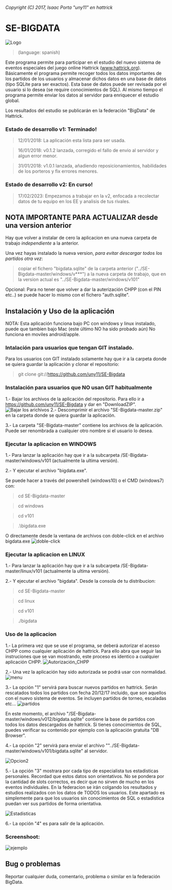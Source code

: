 
*Copyright (C) 2017, Isaac Porta "uny11" en hattrick*

# SE-BIGDATA

![Logo](/images/logo.png)


> (language: spanish)

Este programa permite para participar en el estudio del nuevo sistema de eventos especiales del juego online Hattrick (www.hattrick.org).
Básicamente el programa permite recoger todos los datos importantes de los partidos de los usuarios y almacenar dichos datos en una base de datos (tipo SQLite para ser exactos).
Esta base de datos puede ser revisada por el usuario si lo desea (se require conocimientos de SQL).
Al mismo tiempo el programa permite enviar los datos al servidor para enriquecer el estudio global.

Los resultados del estudio se publicarán en la federación "BigData" de Hattrick.


### Estado de desarrollo v1: Terminado!
> 12/01/2018: La aplicación esta lista para ser usada.

> 16/01/2018: v0.1.2 lanzada, corregido el fallo de envio al servidor y algun error menor.

> 31/01/2018: v1.0.1 lanzada, añadiendo reposicionamientos, habilidades de los porteros y fix errores menores.

### Estado de desarrollo v2: En curso!
> 17/02/2023: Empezamos a trabajar en la v2, enfocada a recolectar datos de tu equipo en los EE y analisis de tus rivales.

## NOTA IMPORTANTE PARA ACTUALIZAR desde una version anterior
Hay que volver a instalar de cero la aplicacion en una nueva carpeta de trabajo *independiente* a la anterior.

Una vez hayas instalado la nueva version, *para evitar descargar todos los partidos otra vez*:
> copiar el fichero "bigdata.sqlite" de la carpeta anterior ("../SE-Bigdata-master/windows/v***") a la nueva carpeta de trabajo, que en la version actual es "../SE-Bigdata-master/windows/v101"

Opcional: Para no tener que volver a dar la auterización CHPP (con el PIN etc..) se puede hacer lo mismo con el fichero "auth.sqlite".



## Instalación y Uso de la aplicación

NOTA:
Esta aplicación funciona bajo PC con windows y linux instalado, puede que tambien bajo Mac (este último NO ha sido probado aún)
No funciona en moviles android/apple.

### Intalación para usuarios que tengan GIT instalado.

Para los usuarios con GIT instalado solamente hay que ir a la carpeta donde se quiera guardar la aplicación y clonar el repositorio:

> git clone git://https://github.com/uny11/SE-Bigdata

### Instalación para usuarios que NO usan GIT habitualmente

1.- Bajar los archivos de la aplicación del repositorio. Para ello ir a https://github.com/uny11/SE-Bigdata y dar en "DownloadZIP".
![Bajar los arichivos](/images/download.png)
2.- Descomprimir el archivo "SE-Bigdata-master.zip" en la carpeta donde se quiera guardar la aplicación.

3.- La carpeta "SE-Bigdata-master" contiene los archivos de la aplicación. Puede ser renombrada a cualquier otro nombre si el usuario lo desea.


### Ejecutar la aplicacion en WINDOWS

1.- Para lanzar la aplicación hay que ir a la subcarpeta /SE-Bigdata-master/windows/v101 (actualmente la ultima versión).

2.- Y ejecutar el archivo "bigdata.exe".

Se puede hacer a través del powershell (windows10) o el CMD (windows7) con:
> cd SE-Bigdata-master

> cd windows

> cd v101

> .\bigdata.exe

O directamente desde la ventana de archivos con doble-click en el archivo bigdata.exe
![doble-click](/images/dobleclick.png)

### Ejecutar la aplicacion en LINUX

1.- Para lanzar la aplicación hay que ir a la subcarpeta /SE-Bigdata-master/linux/v101 (actualmente la ultima versión).

2.- Y ejecutar el archivo "bigdata". Desde la consola de tu distribucion:
> cd SE-Bigdata-master

> cd linux

> cd v101

> ./bigdata


### Uso de la aplicacion

1.- La primera vez que se use el programa, se deberá autorizar el acesso CHPP como cualquier aplicación de hattrick.
Para ello abra que seguir las instruciones que se van mostrando, este proceso es identico a cualquier aplicación CHPP.
![Autorización_CHPP](/images/chpp.png)

2.- Una vez la aplicación hay sido autorizada se podrá usar con normalidad.
![menu](/images/menu.png)

3.- La opción "1" servirá para buscar nuevos partidos en hattrick. Serán rescatados todos los partidos con fecha 20/12/17 incluido,
que son aquellos con el nuevo sistema de eventos. Se incluyen partidos de torneo, escaladas etc...
![partidos](/images/partidos.png)

En este momento, el archivo "/SE-Bigdata-master/windows/v012/bigdata.sqlite" contiene la base de partidos con todos los datos descargados de hattrick.
Si tienes conocimientos de SQL, puedes verificar su contenido por ejemplo con la aplicación gratuita "DB Browser".

4.- La opción "2" servirà para enviar el archivo ""../SE-Bigdata-master/windows/v101/bigdata.sqlite" al servidor.

![Opcion2](/images/envio.png)

5.- La opción "3" mostrara por cada tipo de especialista tus estadisticas personales. Recordad que estos datos son orientativos.
No se pondera por la cantidad de slots correctos, es decir que no sirven de mucho en los eventos individuales.
En la federacion se irán colgando los resultados y estudios realizados con los datos de TODOS los usuarios.
Este apartado es simplemente para que los usuarios sin conocimientos de SQL o estadistica puedan ver sus partidos de forma orientativa.

![Estadisticas](/images/esta.png)

6.- La opción "4" es para salir de la aplicación.


### Screenshoot:
![ejemplo](/images/ejemplo.png)

## Bug o problemas

Reportar cualquier duda, comentario, problema o similar en la federación BigData.
